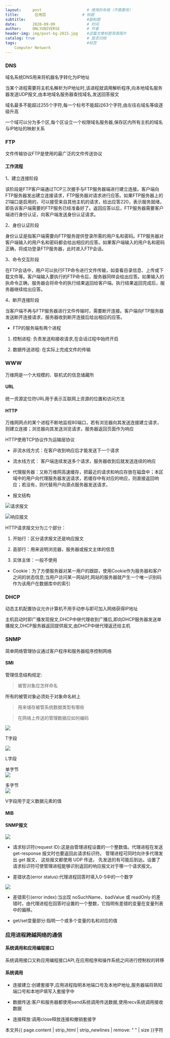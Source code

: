 ```yaml
---
layout:     post                    # 使用的布局（不需要改）
title:       应用层                # 标题 
subtitle:                           #副标题
date:       2020-09-09              # 时间
author:     ONLYUNIVERSE            # 作者
header-img: img/post-bg-2015.jpg    #这篇文章标题背景图片
catalog: true                       # 是否归档
tags:                               #标签
    Computer Network
---
```


### DNS

域名系统DNS用来将机器名字转化为IP地址

当某个进程需要将主机名解析为IP地址时,该进程就调用解析程序,向本地域名服务器发送UDP报文,由本地域名服务器查找域名,发送回答报文

域名最多不能超过255个字符,每一个标号不能超过63个字符,由左往右域名等级逐级升高

一个域可以分为多个区,每个区设立一个权限域名服务器,保存区内所有主机的域名与IP地址的映射关系

### FTP

文件传输协议FTP是使用的最广泛的文件传送协议

#### 工作流程

1、建立连接阶段

该阶段是FTP客户端通过TCP三次握手与FTP服务器端进行建立连接。客户端向FTP服务器发出建立连接请求，FTP服务器对请求进行应答。如果FTP服务器上的21端口是启用的，可以接受来自其他主机的请求，给出应答220，表示服务就绪，即告诉客户端需要的FTP服务已经准备好了。返回应答以后，FTP服务器需要客户端进行身份认证，向客户端发送身份认证请求。

2、身份认证阶段

身份认证是指客户端需要向FTP服务提供登录所需的用户名和密码。FTP服务器对客户端输入的用户名和密码都会给出相应的应答。如果客户端输入的用户名和密码正确，将成功登录FTP服务器，此时进入FTP会话。

3、命令交互阶段

在FTP会话中，用户可以执行FTP命令进行文件传输，如查看目录信息、上传或下载文件等。客户端输入要执行的FTP命令后，服务器同样会给出应答。如果输入的执命令正确，服务器会将命令的执行结果返回给客户端。执行结果返回完成后，服务器继续给出应答。

4、断开连接阶段

当客户端不再与FTP服务器进行文件传输时，需要断开连接。客户端向FTP服务器发送断开连接请求，服务器收到断开连接后给出相应的应答。

* FTP的服务端有两个进程

1. 控制进程: 负责发送和接收请求,在会话过程中始终开启

2. 数据传送进程: 在实际上完成文件的传输

### WWW

万维网是一个大规模的、联机式的信息储藏所

#### URL

统一资源定位符URL用于表示互联网上资源的位置和访问方法

#### HTTP

万维网网点的某个进程不断地监视80端口，若有浏览器向其发送连接建立请求，则建立连接；浏览器向其发送浏览请求，服务器返回页面作为响应

HTTP使用TCP协议作为运输层协议

* 非流水线方式：在客户收到响应后才能发送下一个请求

* 流水线方式： 客户端连续发送多个请求，服务器收到后就发送连续的响应

* 代理服务器：又称万维网高速缓存，把最近的请求和响应存放在磁盘中；本区域中的用户向代理服务器发送请求，若缓存中有对应的响应，则直接返回响应；若没有，则代替用户向源点服务器发送请求，

* 报文结构

![请求报文](https://wx2.sbimg.cn/2020/09/10/9wefA.png)

![响应报文](https://wx2.sbimg.cn/2020/09/10/9wwQV.png)

HTTP请求报文分为三个部分：

1. 开始行：区分请求报文还是响应报文

2. 首部行：用来说明浏览器，服务器或报文主体的信息

3. 实体主体：一般不使用

* Cookie：为了方便服务器对某一用户的跟踪，使用Cookie作为服务器和客户之间的状态信息;当用户访问某一网站时,网站的服务器就产生一个唯一识别码作为该用户在数据库中的索引  

### DHCP

动态主机配置协议允许计算机不用手动参与即可加入网络获得IP地址

主机启动时即广播发现报文,DHCP中继代理收到广播后,即向DHCP服务器发送单播报文,DHCP服务器返回提供报文,由DHCP中继代理返还给主机

### SNMP

简单网络管理协议通过客户程序和服务器程序控制网络

#### SMI

管理信息结构规定:

> 被管对象应怎样命名

所有的被管对象必须处于对象命名树上

> 用来储存被管系统数据类型有哪些

> 在网络上传送的管理数据应如何编码

![ ](https://wx2.sbimg.cn/2020/09/11/9YLE6.png)

T字段

![ ](https://wx2.sbimg.cn/2020/09/11/9YJ17.png)

L字段

单字节  
![ ](https://wx2.sbimg.cn/2020/09/11/9YsPV.png)

多字节  
![ ](https://wx2.sbimg.cn/2020/09/11/9YgSA.png)

V字段用于定义数据元素的值

#### MIB

#### SNMP报文

![ ](https://wx1.sbimg.cn/2020/09/12/9xGeT.png)

* 请求标识符(request ID):这是由管理进程设置的一个整数值。代理进程在发送 get-response 报文时也要返回此请求标识符。 管理进程可同时向许多代理发出 get 报文， 这些报文都使用 UDP 传送， 先发送的有可能后到达。设置了请求标识符可使管理进程能够识别返回的响应报文对于哪一个请求报文。

* 差错状态(error status):代理进程回答时填入0-5中的一个数字

![ ](https://wx1.sbimg.cn/2020/09/12/9xJVm.png)

* 差错索引(error index):当出现 noSuchName、badValue 或 readOnly 的差错时，由代理进程在回答时设置的一个整数，它指明有差错的变量在变量列表中的偏移。

* get/set变量部分:指明一个或多个变量的名和对应的值

### 应用进程跨越网络的通信

#### 系统调用和应用编程接口

系统调用接口又称应用编程接口API,在应用程序和操作系统之间进行控制权的转移

#### 系统调用

* 连接建立:创建套接字,应用进程指明本地端口号及本地IP地址,服务器端将熟知端口号和本地IP填写入套接字中

* 数据传送:客户和服务器都使用send系统调用传送数据,使用recv系统调用接收数据

* 连接释放:调用close释放连接和撤销套接字

本文共{{ page.content | strip_html | strip_newlines | remove: " " | size }}字符
